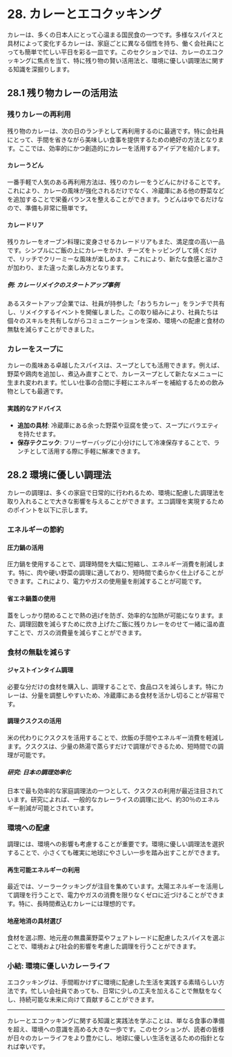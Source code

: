 # 28. カレーとエコクッキング

カレーは、多くの日本人にとって心温まる国民食の一つです。多様なスパイスと具材によって変化するカレーは、家庭ごとに異なる個性を持ち、働く会社員にとっても簡単で忙しい平日を彩る一皿です。このセクションでは、カレーのエコクッキングに焦点を当て、特に残り物の賢い活用法と、環境に優しい調理法に関する知識を深掘りします。

## 28.1 残り物カレーの活用法

### 残りカレーの再利用

残り物のカレーは、次の日のランチとして再利用するのに最適です。特に会社員にとって、手間を省きながら美味しい食事を提供するための絶好の方法となります。ここでは、効率的にかつ創造的にカレーを活用するアイデアを紹介します。

#### カレーうどん

一番手軽で人気のある再利用方法は、残りのカレーをうどんにかけることです。これにより、カレーの風味が強化されるだけでなく、冷蔵庫にある他の野菜などを追加することで栄養バランスを整えることができます。うどんはゆでるだけなので、準備も非常に簡単です。

#### カレードリア

残りカレーをオーブン料理に変身させるカレードリアもまた、満足度の高い一品です。シンプルにご飯の上にカレーをかけ、チーズをトッピングして焼くだけで、リッチでクリーミーな風味が楽しめます。これにより、新たな食感と温かさが加わり、また違った楽しみ方となります。

##### 例: カレーリメイクのスタートアップ事例

あるスタートアップ企業では、社員が持参した「おうちカレー」をランチで共有し、リメイクするイベントを開催しました。この取り組みにより、社員たちは個々のスキルを共有しながらコミュニケーションを深め、環境への配慮と食材の無駄を減らすことができました。

### カレーをスープに

カレーの風味ある卓越したスパイスは、スープとしても活用できます。例えば、野菜や鶏肉を追加し、煮込み直すことで、カレースープとして新たなメニューに生まれ変われます。忙しい仕事の合間に手軽にエネルギーを補給するための飲み物としても最適です。

#### 実践的なアドバイス

- **追加の具材**: 冷蔵庫にある余った野菜や豆腐を使って、スープにバラエティを持たせます。
- **保存テクニック**: フリーザーバッグに小分けにして冷凍保存することで、ランチとして活用する際に手軽に解凍できます。

## 28.2 環境に優しい調理法

カレーの調理は、多くの家庭で日常的に行われるため、環境に配慮した調理法を取り入れることで大きな影響を与えることができます。エコ調理を実現するためのポイントを以下に示します。

### エネルギーの節約

#### 圧力鍋の活用

圧力鍋を使用することで、調理時間を大幅に短縮し、エネルギー消費を削減します。特に、肉や硬い野菜の調理に適しており、短時間で柔らかく仕上げることができます。これにより、電力やガスの使用量を削減することが可能です。

#### 省エネ鍋蓋の使用

蓋をしっかり閉めることで熱の逃げを防ぎ、効率的な加熱が可能になります。また、調理回数を減らすために炊き上げたご飯に残りカレーをのせて一緒に温め直すことで、ガスの消費量を減らすことができます。

### 食材の無駄を減らす

#### ジャストインタイム調理

必要な分だけの食材を購入し、調理することで、食品ロスを減らします。特にカレーは、分量を調整しやすいため、冷蔵庫にある食材を活かし切ることが容易です。

#### 調理クスクスの活用

米の代わりにクスクスを活用することで、炊飯の手間やエネルギー消費を軽減します。クスクスは、少量の熱湯で蒸らすだけで調理ができるため、短時間での調理が可能です。

##### 研究: 日本の調理効率化

日本で最も効率的な家庭調理法の一つとして、クスクスの利用が最近注目されています。研究によれば、一般的なカレーライスの調理に比べ、約30％のエネルギー削減が可能とされています。

### 環境への配慮

調理には、環境への影響も考慮することが重要です。環境に優しい調理法を選択することで、小さくても確実に地球にやさしい一歩を踏み出すことができます。

#### 再生可能エネルギーの利用

最近では、ソーラークッキングが注目を集めています。太陽エネルギーを活用して調理を行うことで、電力やガスの消費を限りなくゼロに近づけることができます。特に、長時間煮込むカレーには理想的です。

#### 地産地消の具材選び

食材を選ぶ際、地元産の無農薬野菜やフェアトレードに配慮したスパイスを選ぶことで、環境および社会的影響を考慮した調理を行うことができます。

### 小結: 環境に優しいカレーライフ

エコクッキングは、手間暇かけずに環境に配慮した生活を実践する素晴らしい方法です。忙しい会社員であっても、日常に少しの工夫を加えることで無駄をなくし、持続可能な未来に向けて貢献することができます。

---

カレーとエコクッキングに関する知識と実践法を学ぶことは、単なる食事の準備を超え、環境への意識を高める大きな一歩です。このセクションが、読者の皆様が日々のカレーライフをより豊かにし、地球に優しい生活を送るための指針となれば幸いです。

<!--END_SECTION-->